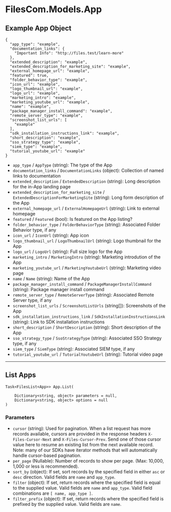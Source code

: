 # FilesCom.Models.App

## Example App Object

```
{
  "app_type": "example",
  "documentation_links": {
    "Important Info": "http://files.test/learn-more"
  },
  "extended_description": "example",
  "extended_description_for_marketing_site": "example",
  "external_homepage_url": "example",
  "featured": true,
  "folder_behavior_type": "example",
  "icon_url": "example",
  "logo_thumbnail_url": "example",
  "logo_url": "example",
  "marketing_intro": "example",
  "marketing_youtube_url": "example",
  "name": "example",
  "package_manager_install_command": "example",
  "remote_server_type": "example",
  "screenshot_list_urls": [
    "example"
  ],
  "sdk_installation_instructions_link": "example",
  "short_description": "example",
  "sso_strategy_type": "example",
  "siem_type": "example",
  "tutorial_youtube_url": "example"
}
```

* `app_type` / `AppType`  (string): The type of the App
* `documentation_links` / `DocumentationLinks`  (object): Collection of named links to documentation
* `extended_description` / `ExtendedDescription`  (string): Long description for the in-App landing page
* `extended_description_for_marketing_site` / `ExtendedDescriptionForMarketingSite`  (string): Long form description of the App
* `external_homepage_url` / `ExternalHomepageUrl`  (string): Link to external homepage
* `featured` / `Featured`  (bool): Is featured on the App listing?
* `folder_behavior_type` / `FolderBehaviorType`  (string): Associated Folder Behavior type, if any
* `icon_url` / `IconUrl`  (string): App icon
* `logo_thumbnail_url` / `LogoThumbnailUrl`  (string): Logo thumbnail for the App
* `logo_url` / `LogoUrl`  (string): Full size logo for the App
* `marketing_intro` / `MarketingIntro`  (string): Marketing introdution of the App
* `marketing_youtube_url` / `MarketingYoutubeUrl`  (string): Marketing video page
* `name` / `Name`  (string): Name of the App
* `package_manager_install_command` / `PackageManagerInstallCommand`  (string): Package manager install command
* `remote_server_type` / `RemoteServerType`  (string): Associated Remote Server type, if any
* `screenshot_list_urls` / `ScreenshotListUrls`  (string[]): Screenshots of the App
* `sdk_installation_instructions_link` / `SdkInstallationInstructionsLink`  (string): Link to SDK installation instructions
* `short_description` / `ShortDescription`  (string): Short description of the App
* `sso_strategy_type` / `SsoStrategyType`  (string): Associated SSO Strategy type, if any
* `siem_type` / `SiemType`  (string): Associated SIEM type, if any
* `tutorial_youtube_url` / `TutorialYoutubeUrl`  (string): Tutorial video page


---

## List Apps

```
Task<FilesList<App>> App.List(
    
    Dictionary<string, object> parameters = null,
    Dictionary<string, object> options = null
)
```

### Parameters

* `cursor` (string): Used for pagination.  When a list request has more records available, cursors are provided in the response headers `X-Files-Cursor-Next` and `X-Files-Cursor-Prev`.  Send one of those cursor value here to resume an existing list from the next available record.  Note: many of our SDKs have iterator methods that will automatically handle cursor-based pagination.
* `per_page` (Nullable<Int64>): Number of records to show per page.  (Max: 10,000, 1,000 or less is recommended).
* `sort_by` (object): If set, sort records by the specified field in either `asc` or `desc` direction. Valid fields are `name` and `app_type`.
* `filter` (object): If set, return records where the specified field is equal to the supplied value. Valid fields are `name` and `app_type`. Valid field combinations are `[ name, app_type ]`.
* `filter_prefix` (object): If set, return records where the specified field is prefixed by the supplied value. Valid fields are `name`.
